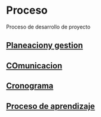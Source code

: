 # Proceso 

Proceso de desarrollo de proyecto
## [Planeaciony gestion](./1-planeacion-y-gestion)
## [COmunicacion](./2-comunicaciones)
## [Cronograma](./3-cronograma)
## [Proceso de aprendizaje](./4-proceso-de-aprendizaje)

<!--## [Gestion de riesgos](4-gestion-de-riesgos.md)-->